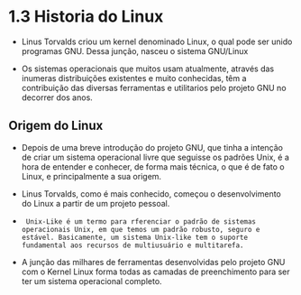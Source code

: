 # 1.3 Historia do Linux

* Linus Torvalds criou um kernel denominado Linux, o qual pode ser unido programas GNU. Dessa junção, nasceu o sistema GNU/Linux

* Os sistemas operacionais que muitos usam atualmente, através das inumeras distribuições existentes e muito conhecidas, têm a contribuição das diversas ferramentas e utilitarios pelo projeto GNU  no decorrer dos anos.

## Origem do Linux

* Depois de uma breve introdução do projeto GNU, que tinha a intenção de criar um sistema operacional livre que seguisse os padrões Unix, é a hora de entender e conhecer, de forma mais técnica, o que é de fato o Linux, e principalmente a  sua origem.

* Linus Torvalds, como é mais conhecido, começou o desenvolvimento do Linux a partir de um projeto pessoal.

* ` Unix-Like é um termo para rferenciar o padrão de sistemas operacionais Unix, em que temos um padrão robusto, seguro e estável. Basicamente, um sistema Unix-like tem o suporte fundamental aos recursos de multiusuário e multitarefa.`

* A junção das milhares de ferramentas desenvolvidas pelo projeto GNU com o Kernel Linux forma todas as camadas de preenchimento para ser ter um sistema operacional completo.

